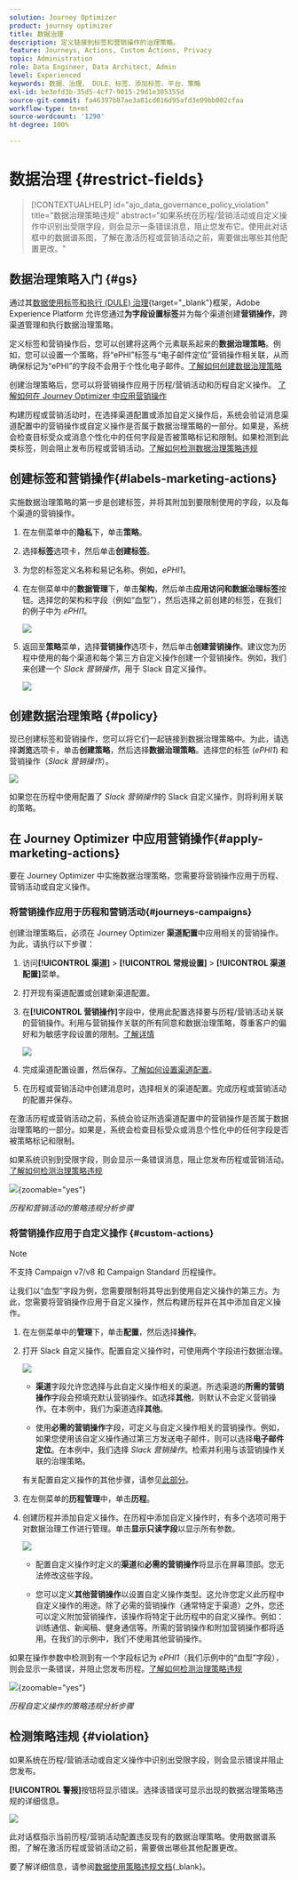```yaml
---
solution: Journey Optimizer
product: journey optimizer
title: 数据治理
description: 定义链接到标签和营销操作的治理策略。
feature: Journeys, Actions, Custom Actions, Privacy
topic: Administration
role: Data Engineer, Data Architect, Admin
level: Experienced
keywords: 数据、治理、 DULE、标签、添加标签、平台、策略
exl-id: be3efd3b-35d5-4cf7-9015-29d1e305355d
source-git-commit: fa46397b87ae3a81cd016d95afd3e09bb002cfaa
workflow-type: tm+mt
source-wordcount: '1290'
ht-degree: 100%

---
```


# 数据治理 {#restrict-fields}

>[!CONTEXTUALHELP]
>id="ajo_data_governance_policy_violation"
>title="数据治理策略违规"
>abstract="如果系统在历程/营销活动或自定义操作中识别出受限字段，则会显示一条错误消息，阻止您发布它。使用此对话框中的数据谱系图，了解在激活历程或营销活动之前，需要做出哪些其他配置更改。"

## 数据治理策略入门 {#gs}

通过其[数据使用标签和执行 (DULE) 治理](https://experienceleague.adobe.com/docs/experience-platform/data-governance/home.html?lang=zh-Hans){target="_blank"}框架，Adobe Experience Platform 允许您通过&#x200B;**为字段设置标签**&#x200B;并为每个渠道创建&#x200B;**营销操作**，跨渠道管理和执行数据治理策略。

定义标签和营销操作后，您可以创建将这两个元素联系起来的&#x200B;**数据治理策略**。例如，您可以设置一个策略，将“ePHI”标签与“电子邮件定位”营销操作相关联，从而确保标记为“ePHI”的字段不会用于个性化电子邮件。[了解如何创建数据治理策略](#policy)

创建治理策略后，您可以将营销操作应用于历程/营销活动和历程自定义操作。
[了解如何在 Journey Optimizer 中应用营销操作](#apply-marketing-actions)

构建历程或营销活动时，在选择渠道配置或添加自定义操作后，系统会验证消息渠道配置中的营销操作或自定义操作是否属于数据治理策略的一部分。如果是，系统会检查目标受众或消息个性化中的任何字段是否被策略标记和限制。如果检测到此类标签，则会阻止发布历程或营销活动。[了解如何检测数据治理策略违规](#violation)

## 创建标签和营销操作{#labels-marketing-actions}

实施数据治理策略的第一步是创建标签，并将其附加到要限制使用的字段，以及每个渠道的营销操作。

1. 在左侧菜单中的&#x200B;**隐私**&#x200B;下，单击&#x200B;**策略**。

1. 选择&#x200B;**标签**&#x200B;选项卡，然后单击&#x200B;**创建标签**。

1. 为您的标签定义名称和易记名称。例如，_ePHI1_。

1. 在左侧菜单中的&#x200B;**数据管理**&#x200B;下，单击&#x200B;**架构**，然后单击&#x200B;**应用访问和数据治理标签**&#x200B;按钮。选择您的架构和字段（例如“血型”），然后选择之前创建的标签，在我们的例子中为 _ePHI1_。

   ![](assets/action-privacy3.png)

1. 返回至&#x200B;**策略**&#x200B;菜单，选择&#x200B;**营销操作**&#x200B;选项卡，然后单击&#x200B;**创建营销操作**。建议您为历程中使用的每个渠道和每个第三方自定义操作创建一个营销操作。例如，我们来创建一个 _Slack 营销操作_，用于 Slack 自定义操作。

   ![](assets/action-privacy4.png)

## 创建数据治理策略 {#policy}

现已创建标签和营销操作，您可以将它们一起链接到数据治理策略中。为此，请选择&#x200B;**浏览**&#x200B;选项卡，单击&#x200B;**创建策略**，然后选择&#x200B;**数据治理策略**。选择您的标签 (_ePHI1_) 和营销操作（_Slack 营销操作_）。

![](assets/action-privacy5.png)

如果您在历程中使用配置了 _Slack 营销操作_&#x200B;的 Slack 自定义操作，则将利用关联的策略。

## 在 Journey Optimizer 中应用营销操作{#apply-marketing-actions}

要在 Journey Optimizer 中实施数据治理策略，您需要将营销操作应用于历程、营销活动或自定义操作。

### 将营销操作应用于历程和营销活动{#journeys-campaigns}

创建治理策略后，必须在 Journey Optimizer **渠道配置**&#x200B;中应用相关的营销操作。为此，请执行以下步骤：

1. 访问&#x200B;**[!UICONTROL 渠道]** > **[!UICONTROL 常规设置]** > **[!UICONTROL 渠道配置]**&#x200B;菜单。

1. 打开现有渠道配置或创建新渠道配置。

1. 在&#x200B;**[!UICONTROL 营销操作]**&#x200B;字段中，使用此配置选择要与历程/营销活动关联的营销操作。利用与营销操作关联的所有同意和数据治理策略，尊重客户的偏好和为敏感字段设置的限制。[了解详情](../action/consent.md#surface-marketing-actions)

   ![](../privacy/assets/governance-channel-configuration.png)

1. 完成渠道配置设置，然后保存。[了解如何设置渠道配置](../configuration/channel-surfaces.md)。

1. 在历程或营销活动中创建消息时，选择相关的渠道配置。完成历程或营销活动的配置并保存。

在激活历程或营销活动之前，系统会验证所选渠道配置中的营销操作是否属于数据治理策略的一部分。如果是，系统会检查目标受众或消息个性化中的任何字段是否被策略标记和限制。

如果系统识别到受限字段，则会显示一条错误消息，阻止您发布历程或营销活动。[了解如何检测治理策略违规](#violation)

![](assets/governance-policy-schema.png){zoomable="yes"}

*历程和营销活动的策略违规分析步骤*

### 将营销操作应用于自定义操作 {#custom-actions}

>[!NOTE]
>
>不支持 Campaign v7/v8 和 Campaign Standard 历程操作。

让我们以“血型”字段为例，您需要限制将其导出到使用自定义操作的第三方。为此，您需要将营销操作应用于自定义操作，然后构建历程并在其中添加自定义操作。

1. 在左侧菜单中的&#x200B;**管理**&#x200B;下，单击&#x200B;**配置**，然后选择&#x200B;**操作**。

1. 打开 Slack 自定义操作。配置自定义操作时，可使用两个字段进行数据治理。

   ![](assets/action-privacy6.png)

   * **渠道**&#x200B;字段允许您选择与此自定义操作相关的渠道。所选渠道的&#x200B;**所需的营销操作**&#x200B;字段会预填充默认营销操作。如选择&#x200B;**其他**，则默认不会定义营销操作。在本例中，我们为渠道选择&#x200B;**其他**。

   * 使用&#x200B;**必需的营销操作**&#x200B;字段，可定义与自定义操作相关的营销操作。例如，如果您使用该自定义操作通过第三方发送电子邮件，则可以选择&#x200B;**电子邮件定位**。在本例中，我们选择 _Slack 营销操作_。检索并利用与该营销操作关联的治理策略。

   有关配置自定义操作的其他步骤，请参见[此部分](../action/about-custom-action-configuration.md#consent-management)。

1. 在左侧菜单的&#x200B;**历程管理**&#x200B;中，单击&#x200B;**历程**。

1. 创建历程并添加自定义操作。在历程中添加自定义操作时，有多个选项可用于对数据治理工作进行管理。单击&#x200B;**显示只读字段**&#x200B;以显示所有参数。

   ![](assets/action-privacy7.png)

   * 配置自定义操作时定义的&#x200B;**渠道**&#x200B;和&#x200B;**必需的营销操作**&#x200B;将显示在屏幕顶部。您无法修改这些字段。

   * 您可以定义&#x200B;**其他营销操作**&#x200B;以设置自定义操作类型。这允许您定义此历程中自定义操作的用途。除了必需的营销操作（通常特定于渠道）之外，您还可以定义附加营销操作，该操作将特定于此历程中的自定义操作。例如：训练通信、新闻稿、健身通信等。所需的营销操作和附加营销操作都将适用。在我们的示例中，我们不使用其他营销操作。

如果在操作参数中检测到有一个字段标记为 _ePHI1_（我们示例中的“血型”字段），则会显示一条错误，并阻止您发布历程。[了解如何检测治理策略违规](#violation)

![](assets/governance-policy-custom-action-schema.png){zoomable="yes"}

*历程自定义操作的策略违规分析步骤*

## 检测策略违规 {#violation}

如果系统在历程/营销活动或自定义操作中识别出受限字段，则会显示错误并阻止您发布。

**[!UICONTROL 警报]**&#x200B;按钮将显示错误。选择该错误可显示出现的数据治理策略违规的详细信息。

![](assets/action-privacy8.png)

此对话框指示当前历程/营销活动配置违反现有的数据治理策略。使用数据谱系图，了解在激活历程或营销活动之前，需要做出哪些其他配置更改。

要了解详细信息，请参阅[数据使用策略违规文档](https://experienceleague.adobe.com/zh-hans/docs/experience-platform/data-governance/enforcement/auto-enforcement#data-usage-violation){_blank}。

